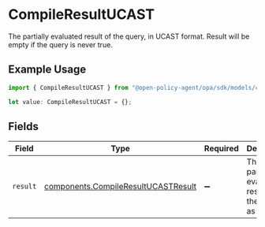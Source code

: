 # CompileResultUCAST

The partially evaluated result of the query, in UCAST format. Result will be empty if the query is never true.

## Example Usage

```typescript
import { CompileResultUCAST } from "@open-policy-agent/opa/sdk/models/components";

let value: CompileResultUCAST = {};
```

## Fields

| Field                                                                                             | Type                                                                                              | Required                                                                                          | Description                                                                                       |
| ------------------------------------------------------------------------------------------------- | ------------------------------------------------------------------------------------------------- | ------------------------------------------------------------------------------------------------- | ------------------------------------------------------------------------------------------------- |
| `result`                                                                                          | [components.CompileResultUCASTResult](../../../sdk/models/components/compileresultucastresult.md) | :heavy_minus_sign:                                                                                | The partially evaluated result of the query as UCAST.                                             |